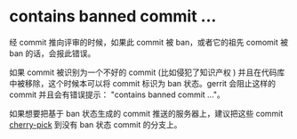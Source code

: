 # contains banned commit ...

经 commit 推向评审的时候，如果此 commit 被 ban，或者它的祖先 comomit 被 ban 的话，会报此错误。

如果 commit 被识别为一个不好的 commit (比如侵犯了知识产权 ) 并且在代码库中被移除，这个时候本可以将 commit 标识为 ban 状态。gerrit 会阻止这样的 commit 并且会有错误提示： "contains banned commit ..."。

如果想要把基于 ban 状态生成的 commit 推送的服务器上，建议把这些 commit [cherry-pick](http://www.kernel.org/pub/software/scm/git/docs/git-cherry-pick.html) 到没有 ban 状态 commit 的分支上。

